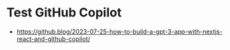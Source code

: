 # Test GitHub Copilot
- https://github.blog/2023-07-25-how-to-build-a-gpt-3-app-with-nextjs-react-and-github-copilot/

